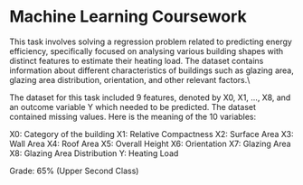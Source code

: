 # Machine Learning Coursework 
This task involves solving a regression problem related to predicting energy efficiency, specifically focused on analysing various building shapes with distinct features to estimate their heating load. The dataset contains information about different characteristics of buildings such as glazing area, glazing area distribution, orientation, and other relevant factors.\

The dataset for this task included 9 features, denoted by X0, X1, ..., X8, and an outcome variable Y which needed to be predicted. The dataset contained missing values. Here is the meaning of the 10 variables:

X0:  Category of the building
X1: Relative Compactness
X2: Surface Area
X3: Wall Area
X4: Roof Area
X5: Overall Height
X6: Orientation
X7: Glazing Area
X8: Glazing Area Distribution
Y: Heating Load

Grade: 65% (Upper Second Class)
